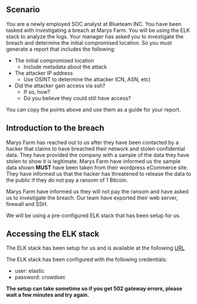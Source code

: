 ## Scenario

You are a newly employed SOC analyst at Blueteam INC. You have been tasked with investigating a breach at Marys Farm. You will be using the ELK stack to analyze the logs. Your manager has asked you to investigate the breach and determine the initial compromised location. So you must generate a report that includes the following:

- The initial compromised location
    - Include metadata about the attack
- The attacker IP address
    - Use OSINT to determine the attacker (CN, ASN, etc)
- Did the attacker gain access via ssh?
    - If so, how?
    - Do you believe they could still have access?

You can copy the points above and use them as a guide for your report.
## Introduction to the breach

Marys Farm has reached out to us after they have been contacted by a hacker that claims to have breached their network and stolen confidential data. They have provided the company with a sample of the data they have stolen to show it is legitimate. Marys Farm have informed us the sample data shown **MUST** have been taken from their wordpress eCommerce site. They have informed us that the hacker has threatened to release the data to the public if they do not pay a ransom of 1 Bitcoin.

Marys Farm have informed us they will not pay the ransom and have asked us to investigate the breach. Our team have exported their web server, firewall and SSH.

We will be using a pre-configured ELK stack that has been setup for us.

## Accessing the ELK stack

The ELK stack has been setup for us and is available at the following [URL]({{TRAFFIC_HOST1_5601}})

The ELK stack has been configured with the following credentials:
- user: elastic
- password: crowdsec

**The setup can take sometime so if you get 502 gateway errors, please wait a few minutes and try again.**